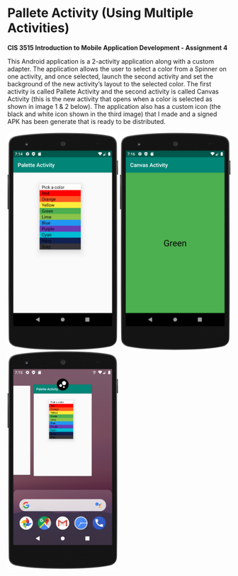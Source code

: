 # Pallete Activity (Using Multiple Activities)

**CIS 3515 Introduction to Mobile Application Development - Assignment 4**

This Android application is a 2-activity application along with a custom adapter. The application allows the user 
to select a color from a Spinner on one activity, and once selected, launch the second activity and set the background of 
the new activity’s layout to the selected color. The first activity is called Pallete Activity and the second activity
is called Canvas Activity (this is the new activity that opens when a color is selected as shown in image 1 & 2 below).
The application also has a custom icon (the black and white icon shown in the third image) that I made and a signed APK
has been generate that is ready to be distributed.
<br />
<br />
<img src="Images/Screenshot1.png" width="250"> <img src="Images/Screenshot3.png" width="250"> <img src="Images/Screenshot2.png" width="250">
